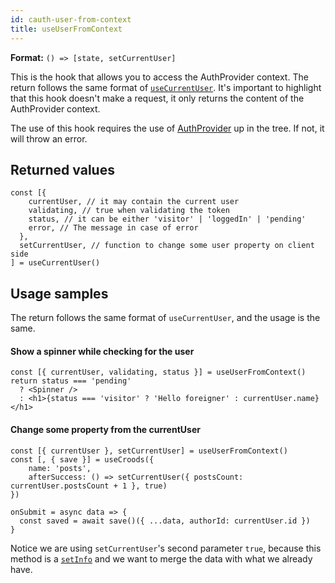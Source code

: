 ```yaml
---
id: cauth-user-from-context
title: useUserFromContext
---
```


**Format:** `() => [state, setCurrentUser]`

This is the hook that allows you to access the AuthProvider context. The return follows the same format of [`useCurrentUser`](/docs/cauth-current-user). It's important to highlight that this hook doesn't make a request, it only returns the content of the AuthProvider context.

The use of this hook requires the use of [AuthProvider](/docs/cauth-auth-provider) up in the tree. If not, it will throw an error.


## Returned values

```
const [{
    currentUser, // it may contain the current user
    validating, // true when validating the token
    status, // it can be either 'visitor' | 'loggedIn' | 'pending'
    error, // The message in case of error
  },
  setCurrentUser, // function to change some user property on client side
] = useCurrentUser()
```

## Usage samples

The return follows the same format of `useCurrentUser`, and the usage is the same.

#### Show a spinner while checking for the user

```
const [{ currentUser, validating, status }] = useUserFromContext()
return status === 'pending'
  ? <Spinner />
  : <h1>{status === 'visitor' ? 'Hello foreigner' : currentUser.name}</h1>
```

#### Change some property from the currentUser

```
const [{ currentUser }, setCurrentUser] = useUserFromContext()
const [, { save }] = useCroods({
    name: 'posts',
    afterSuccess: () => setCurrentUser({ postsCount: currentUser.postsCount + 1 }, true)
})

onSubmit = async data => {
  const saved = await save()({ ...data, authorId: currentUser.id })
}
```

Notice we are using `setCurrentUser`'s second parameter `true`, because this method is a [`setInfo`](/docs/the-actions#setinfo) and we want to merge the data with what we already have.
